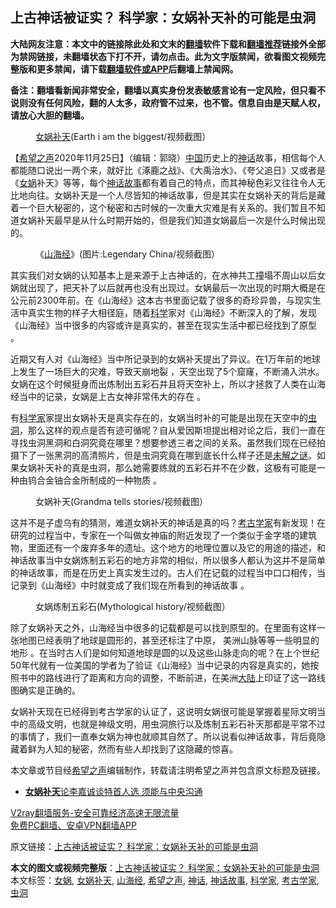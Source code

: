  <h2>上古神话被证实？ 科学家：女娲补天补的可能是虫洞</h2> <p class="notice"><b>大陆网友注意：本文中的链接除此处和文末的<a href="https://github.com/bannedbook/fanqiang" >翻墙</a>软件下载和<a href="https://github.com/killgcd/justmysocks/blob/master/README.md">翻墙推荐</a>链接外全部为禁网链接，未翻墙状态下打不开，请勿点击。此为文字版禁闻，欲看图文视频完整版和更多禁闻，请下载<a href="https://github.com/bannedbook/fanqiang">翻墙软件或APP</a>后翻墙上禁闻网。</p><p>备注：翻墙看新闻非常安全，翻墙以真实身份发表敏感言论有一定风险，但只看不说则没有任何风险，翻的人太多，政府管不过来，也不管。信息自由是天赋人权，请放心大胆的翻墙。</b></p>  <div class="entry"> <figure><figcaption><a href="https://www.bannedbook.org/bnews/tag/%E5%A5%B3%E5%A8%B2%E8%A1%A5%E5%A4%A9/" class="st_tag internal_tag" rel="tag" title="标签 女娲补天 下的日志">女娲补天</a>(Earth i am the biggest/视频截图）</figcaption></figure> <p>【<span class='wp_keywordlink_affiliate'><a href="https://www.soundofhope.org" title="希望之声" target="_blank">希望之声</a></span>2020年11月25日】（编辑：郭晓）<span class='wp_keywordlink_affiliate'><a href="https://www.bannedbook.org/" title="中国" target="_blank">中国</a></span>历史上的<a href="https://www.bannedbook.org/bnews/tag/%E7%A5%9E%E8%AF%9D/" class="st_tag internal_tag" rel="tag" title="标签 神话 下的日志">神话</a>故事，相信每个人都能随口说出一两个来，就好比《涿鹿之战》、《大禹治水》、《夸父追日》又或者是《<a href="https://www.bannedbook.org/bnews/tag/%E5%A5%B3%E5%A8%B2/" class="st_tag internal_tag" rel="tag" title="标签 女娲 下的日志">女娲</a>补天》等等，每个<a href="https://www.bannedbook.org/bnews/tag/%E7%A5%9E%E8%AF%9D%E6%95%85%E4%BA%8B/" class="st_tag internal_tag" rel="tag" title="标签 神话故事 下的日志">神话故事</a>都有着自己的特点，而其神秘色彩又往往令人无比地向往。女娲补天是一个人尽皆知的神话故事，但是其实在女娲补天的背后是藏着一个巨大秘密的，这个秘密和古时候的一次重大灾难是有关系的。我们暂且不知道女娲补天最早是从什么时期开始的，但是我们知道女娲最后一次是什么时候出现的。</p> <figure><figcaption>《<a href="https://www.bannedbook.org/bnews/tag/%E5%B1%B1%E6%B5%B7%E7%BB%8F/" class="st_tag internal_tag" rel="tag" title="标签 山海经 下的日志">山海经</a>》(图片:Legendary China/视频截图）</figcaption></figure> <p>其实我们对女娲的认知基本上是来源于上古神话的，在水神共工撞塌不周山以后女娲就出现了，把天补了以后就再也没有出现过。女娲最后一次出现的时期大概是在公元前2300年前。在《山海经》这本古书里面记载了很多的奇珍异兽，与现实生活中真实生物的样子大相径庭，随着<span class='wp_keywordlink'><a href="https://www.bannedbook.org/forum11/topic309.html" title="禁片：“科学”的棍子" target="_blank">科学</a></span>家对《山海经》不断深入的了解，发现《山海经》当中很多的内容或许是真实的，甚至在现实生活中都已经找到了原型 。</p>  <p>近期又有人对《山海经》当中所记录到的女娲补天提出了异议。在1万年前的地球上发生了一场巨大的灾难，导致天崩地裂 ，天空出现了5个窟窿，不断涌入洪水。女娲在这个时候挺身而出炼制出五彩石并且将天空补上，所以才拯救了人类在山海经当中的记录，女娲是上古女神非常伟大的存在 。</p> <p>有<a href="https://www.bannedbook.org/bnews/tag/%e7%a7%91%e5%ad%a6%e5%ae%b6/" class="st_tag internal_tag" rel="tag" title="标签 科学家 下的日志">科学家</a>家提出女娲补天是真实存在的，女娲当时补的可能是出现在天空中的<a href="https://www.bannedbook.org/bnews/tag/%e8%99%ab%e6%b4%9e/" class="st_tag internal_tag" rel="tag" title="标签 虫洞 下的日志">虫洞</a>，那么这样的观点是否有迹可循呢？自从爱因斯坦提出相对论之后，我们一直在寻找虫洞黑洞和白洞究竟在哪里？想要参透三者之间的关系。虽然我们现在已经拍摄下了一张黑洞的高清照片，但是虫洞究竟在哪到底长什么样子还是<span class='wp_keywordlink_affiliate'><a href="https://www.bannedbook.org/bnews/aomi/earth/" title="未解之谜" target="_blank">未解之谜</a></span>。如果女娲补天补的真是虫洞，那么她需要练就的五彩石并不在少数，这极有可能是一种由钨合金铀合金所制成的一种物质 。</p>  <figure><figcaption>女娲补天(Grandma tells stories/视频截图）</figcaption></figure> <p>这并不是子虚乌有的猜测，难道女娲补天的神话是真的吗？<a href="https://www.bannedbook.org/bnews/tag/%e8%80%83%e5%8f%a4%e5%ad%a6%e5%ae%b6/" class="st_tag internal_tag" rel="tag" title="标签 考古学家 下的日志">考古学家</a>有新发现！在研究的过程当中，专家在一个叫做女神庙的附近发现了一个类似于金字塔的建筑物，里面还有一个废弃多年的遗址。这个地方的地理位置以及它的用途的描述，和神话故事当中女娲炼制五彩石的地方非常的相似，所以很多人都认为这并不是简单的神话故事，而是在历史上真实发生过的。古人们在记载的过程当中口口相传，当记录到《山海经》中时就变成了我们现在所看到的神话故事 。</p> <figure><figcaption>女娲炼制五彩石(Mythological history/视频截图）</figcaption></figure> <p>除了女娲补天之外，山海经当中很多的记载都是可以找到原型的。在里面有这样一张地图已经表明了地球是圆形的，甚至还标注了中原， 美洲山脉等等一些明显的地形 。在当时古人们是如何知道地球是圆的以及这些山脉走向的呢？在上个世纪50年代就有一位美国的学者为了验证《山海经》当中记录的内容是真实的，她按照书中的路线进行了距离和方向的调整，不断前进，在美洲<span class='wp_keywordlink_affiliate'><a href="https://www.bannedbook.org/" title="大陆" target="_blank">大陆</a></span>上印证了这一路线图确实是正确的。</p>  <p></p> <p>女娲补天现在已经得到考古学家的认证了，这说明女娲很可能是掌握着星际文明当中的高级文明，也就是神级文明，用虫洞旅行以及炼制五彩石补天那都是平常不过的事情了，我们一直奉女娲为神也就顺其自然了。所以说看似神话故事，背后竟隐藏着鲜为人知的秘密，然而有些人却找到了这隐藏的惊喜。</p>  <p>本文章或节目经<a href="https://www.bannedbook.org/bnews/tag/%e5%b8%8c%e6%9c%9b%e4%b9%8b%e5%a3%b0/" class="st_tag internal_tag" rel="tag" title="标签 希望之声 下的日志">希望之声</a>编辑制作，转载请注明希望之声并包含原文标题及链接。</p> <ul class='op-related-articles' title='相关阅读'> <li><a href='https://www.bannedbook.org/bnews/taiwannews/20170323/734824.html' target='_blank'><b>女娲补天</b>论李嘉诚谈特首人选 须能与中央沟通</a></li> </ul> <p class="texttj"> <a href="https://www.bannedbook.org/forum23/topic22702.html" target="_blank">V2ray翻墙服务-安全可靠经济高速无限流量</a><br/> <a href="https://github.com/bannedbook/fanqiang/wiki/%E7%A6%81%E9%97%BB%E7%BD%91%E5%AE%89%E5%8D%93%E7%BF%BB%E5%A2%99%E6%96%B0%E9%97%BBAPP" target="_blank">免费PC翻墙、安卓VPN翻墙APP</a></p><p>原文链接：<a class="src_link"  href="https://www.soundofhope.org/post/445219" target="_blank">上古神话被证实？ 科学家：女娲补天补的可能是虫洞</a></p><a name='sharetosocial'></a>       <div><b>本文的图文或视频完整版</b>：<a href='https://www.bannedbook.org/bnews/comments/20201126/1437345.html'>上古神话被证实？ 科学家：女娲补天补的可能是虫洞</a></div>  </div><!--END ENTRY--> <div class="postfooter"> <div>本文标签：<a href="https://www.bannedbook.org/bnews/tag/%E5%A5%B3%E5%A8%B2/" rel="tag">女娲</a>, <a href="https://www.bannedbook.org/bnews/tag/%E5%A5%B3%E5%A8%B2%E8%A1%A5%E5%A4%A9/" rel="tag">女娲补天</a>, <a href="https://www.bannedbook.org/bnews/tag/%E5%B1%B1%E6%B5%B7%E7%BB%8F/" rel="tag">山海经</a>, <a href="https://www.bannedbook.org/bnews/tag/%e5%b8%8c%e6%9c%9b%e4%b9%8b%e5%a3%b0/" rel="tag">希望之声</a>, <a href="https://www.bannedbook.org/bnews/tag/%E7%A5%9E%E8%AF%9D/" rel="tag">神话</a>, <a href="https://www.bannedbook.org/bnews/tag/%E7%A5%9E%E8%AF%9D%E6%95%85%E4%BA%8B/" rel="tag">神话故事</a>, <a href="https://www.bannedbook.org/bnews/tag/%e7%a7%91%e5%ad%a6%e5%ae%b6/" rel="tag">科学家</a>, <a href="https://www.bannedbook.org/bnews/tag/%e8%80%83%e5%8f%a4%e5%ad%a6%e5%ae%b6/" rel="tag">考古学家</a>, <a href="https://www.bannedbook.org/bnews/tag/%e8%99%ab%e6%b4%9e/" rel="tag">虫洞</a></div>  </div><!--END POSTFOOTER--> 